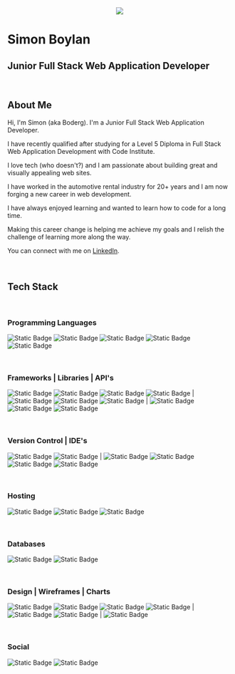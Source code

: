 <center>
  <img src="./assets/images/Boderg-neon.png">
</center>


# Simon Boylan

## Junior Full Stack Web Application Developer

<br>

## About Me

Hi, I'm Simon (aka Boderg). I'm a Junior Full Stack Web Application Developer.

I have recently qualified after studying for a Level 5 Diploma in Full Stack Web Application Development with Code Institute.

I love tech (who doesn't?) and I am passionate about building great and visually appealing web sites.

I have worked in the automotive rental industry for 20+ years and I am now forging a new career in web development.

I have always enjoyed learning and wanted to learn how to code for a long time. 

Making this career change is helping me achieve my goals and I relish the challenge of learning more along the way.

You can connect with me on [LinkedIn](www.linkedin.com/in/simon-boylan).

<br>

## Tech Stack

<br>

### Programming Languages 
![Static Badge](https://img.shields.io/badge/HTML5-%233c3c3c?logo=html5&labelColor=%230d1117) 
![Static Badge](https://img.shields.io/badge/CSS3-%233c3c3c?logo=css3&logoColor=%231572b6&labelColor=%230d1117) 
![Static Badge](https://img.shields.io/badge/JavaScript-%233c3c3c?logo=javascript&labelColor=%230d1117) 
![Static Badge](https://img.shields.io/badge/Python-%233c3c3c?logo=python&labelColor=%230d1117)
![Static Badge](https://img.shields.io/badge/Markdown-%233c3c3c?logo=markdown&labelColor=%230d1117)


<br>

### Frameworks | Libraries | API's
![Static Badge](https://img.shields.io/badge/Bootstrap-%233c3c3c?logo=bootstrap&labelColor=%230d1117)
![Static Badge](https://img.shields.io/badge/Materialize-3c3c3c?logo=Materialize&labelColor=%230d1117)
![Static Badge](https://img.shields.io/badge/Flask-%233c3c3c?logo=Flask&logoColor=white&labelColor=%230d1117)
![Static Badge](https://img.shields.io/badge/Django-3c3c3c?logo=django&labelColor=0d1117)
|
![Static Badge](https://img.shields.io/badge/jQuery-%233c3c3c?logo=jquery&logoColor=%230769ad&labelColor=%230d1117)
![Static Badge](https://img.shields.io/badge/Jinja-3c3c3c?logo=jinja&labelColor=0d1117)
![Static Badge](https://img.shields.io/badge/Font%20Awesome-%233c3c3c?logo=fontawesome&labelColor=%230d1117)
|
![Static Badge](https://img.shields.io/badge/OpenWeatherMap-%233c3c3c?logo=openweathermap&labelColor=%230d1117)
![Static Badge](https://img.shields.io/badge/GoogleMaps-%233c3c3c?logo=googlemaps&labelColor=%230d1117)
![Static Badge](https://img.shields.io/badge/Stripe-%233c3c3c?logo=stripe&labelColor=%230d1117)

<br>

### Version Control | IDE's
![Static Badge](https://img.shields.io/badge/Git-%233c3c3c?logo=git&labelColor=%230d1117)
![Static Badge](https://img.shields.io/badge/GitHub-%233c3c3c?logo=github&labelColor=%230d1117)
|
![Static Badge](https://img.shields.io/badge/VSCode-%233c3c3c?logo=visualstudiocode&logoColor=%23007acc&labelColor=%230d1117)
![Static Badge](https://img.shields.io/badge/Gitpod-3c3c3c?logo=gitpod&labelColor=0d1117)
![Static Badge](https://img.shields.io/badge/CodeAnywhere-3c3c3c?logo=codeanywhere&labelColor=0d1117)
![Static Badge](https://img.shields.io/badge/ReplIt-%233c3c3c?logo=replit&labelColor=%230d1117)

<br>

### Hosting
![Static Badge](https://img.shields.io/badge/GitHubPages-%233c3c3c?logo=githubpages&labelColor=%230d1117)
![Static Badge](https://img.shields.io/badge/Heroku-3c3c3c?logo=Heroku&labelColor=%230d1117)
![Static Badge](https://img.shields.io/badge/AWS%20S3-%233c3c3c?logo=amazons3&logoColor=%23ffffff&labelColor=%230d1117)

<br>

### Databases
![Static Badge](https://img.shields.io/badge/PostgreSql-3c3c3c?logo=PostgreSql&labelColor=%230d1117)
![Static Badge](https://img.shields.io/badge/MongoDB-3c3c3c?logo=MongoDB&labelColor=%230d1117)

<br>

### Design | Wireframes | Charts
![Static Badge](https://img.shields.io/badge/Affinity%20Photo-%233c3c3c?logo=affinity%20photo&logoColor=%23f088ff&labelColor=%230d1117)
![Static Badge](https://img.shields.io/badge/Gimp-%233c3c3c?logo=gimp&logoColor=%235c5543&labelColor=%230d1117)
![Static Badge](https://img.shields.io/badge/Krita-%233c3c3c?logo=krita&labelColor=%230d1117)
![Static Badge](https://img.shields.io/badge/Inkscape-3c3c3c?logo=inkscape&labelColor=0d1117)
|
![Static Badge](https://img.shields.io/badge/Balsamiq-%233c3c3c?logo=balsamiq&labelColor=%230d1117)
![Static Badge](https://img.shields.io/badge/Pencil-%233c3c3c?logo=pencil&labelColor=%230d1117)
|
![Static Badge](https://img.shields.io/badge/Lucid%20Chart-3c3c3c?logo=Lucid%20Chart&labelColor=%230d1117)

<br>

### Social
![Static Badge](https://img.shields.io/badge/LinkedIn-%233c3c3c?logo=linkedin&logoColor=%230a66c2&labelColor=%230d1117)
![Static Badge](https://img.shields.io/badge/Slack-%233c3c3c?logo=slack&logoColor=%234a154b&labelColor=%230d1117)


<!--
**boderg/boderg** is a ✨ _special_ ✨ repository because its `README.md` (this file) appears on your GitHub profile.

Here are some ideas to get you started:

- 🔭 I’m currently working on ...
- 🌱 I’m currently learning ...
- 👯 I’m looking to collaborate on ...
- 🤔 I’m looking for help with ...
- 💬 Ask me about ...
- 📫 How to reach me: ...
- 😄 Pronouns: ...
- ⚡ Fun fact: ...
-->
